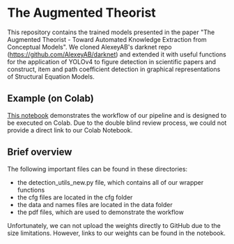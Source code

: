 # The Augmented Theorist

This repository contains the trained models presented in the paper "The Augmented Theorist - Toward Automated Knowledge Extraction from Conceptual Models". We cloned AlexeyAB's darknet repo (https://github.com/AlexeyAB/darknet) and extended it with useful functions for the application of YOLOv4 to figure detection in scientific papers and construct, item and path coefficient detection in graphical representations of Structural Equation Models. 

## Example (on Colab)


[This notebook](https://github.com/purplesweatshirt/icispaper/blob/main/example.ipynb) demonstrates the workflow of our pipeline and is designed to be executed on Colab. Due to the double blind review process, we could not provide a direct link to our Colab Notebook.



## Brief overview

The following important files can be found in these directories:
- the detection_utils_new.py file, which contains all of our wrapper functions
- the cfg files are located in the cfg folder
- the data and names files are located in the data folder
- the pdf files, which are used to demonstrate the workflow

Unfortunately, we can not upload the weights directly to GitHub due to the size limitations. However, links to our weights can be found in the notebook.
